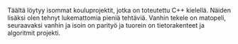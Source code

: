 Täältä löytyy isommat kouluprojektit, jotka on toteutettu C++ kielellä. Näiden lisäksi olen tehnyt lukemattomia pieniä tehtäviä.
Vanhin tekele on matopeli, seuraavaksi vanhin ja isoin on parityö ja tuorein on tietorakenteet ja algoritmit projekti.
